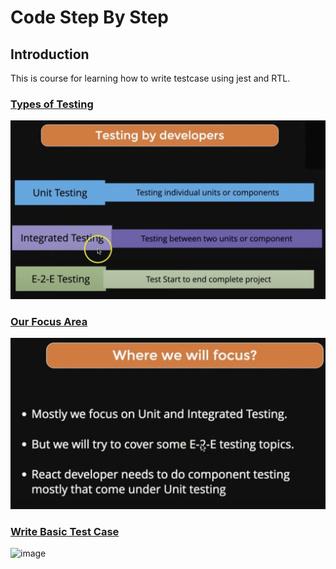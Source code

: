 # Code Step By Step

## Introduction

This is course for learning how to write testcase using jest and RTL.

### <ins>Types of Testing</ins>
![Types of Testing](https://github.com/swatantrasinha/jest-and-RTL/blob/main/screenshots/001-type_Of_Testing.png "Testing Types")

### <ins>Our Focus Area</ins>
![Out Focus Area](https://github.com/swatantrasinha/jest-and-RTL/blob/main/screenshots/002-Our_Focus_Area.png "Focus Area")

### <ins>Write Basic Test Case</ins>
<img width="944" height="599" alt="image" src="https://github.com/user-attachments/assets/7c9ba42d-36a7-43c5-9238-c7ed698fd68e" />


